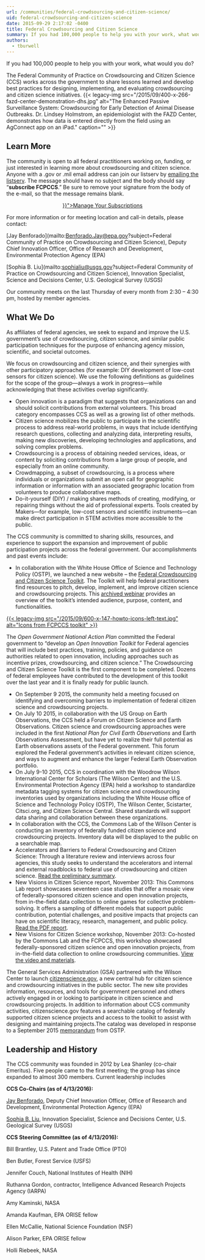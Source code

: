 ```yaml
---
url: /communities/federal-crowdsourcing-and-citizen-science/
uid: federal-crowdsourcing-and-citizen-science
date: 2015-09-29 2:17:02 -0400
title: Federal Crowdsourcing and Citizen Science
summary: If you had 100,000 people to help you with your work, what would you do? The Federal Community of Practice on Crowdsourcing and Citizen Science (CCS) works across the government to share lessons learned and develop best practices for designing, implementing, and evaluating crowdsourcing and citizen science initiatives. Learn More The community is open to
authors:
  - tburwell
---
```


If you had 100,000 people to help you with your work, what would you do?

The Federal Community of Practice on Crowdsourcing and Citizen Science (CCS) works across the government to share lessons learned and develop best practices for designing, implementing, and evaluating crowdsourcing and citizen science initiatives. {{< legacy-img src="/2015/09/400-x-266-fazd-center-demonstration-dhs.jpg" alt="The Enhanced Passive Surveillance System: Crowdsourcing for Early Detection of Animal Disease Outbreaks. Dr. Lindsey Holmstrom, an epidemiologist with the FAZD Center, demonstrates how data is entered directly from the field using an AgConnect app on an iPad." caption="" >}}

## Learn More

The community is open to all federal practitioners working on, funding, or just interested in learning more about crowdsourcing and citizen science. Anyone with a .gov or .mil email address can join our listserv by <a href="mailto:listserv@listserv.gsa.gov" target="_blank">emailing the listserv</a>. The message should have no subject and the body should say “**subscribe FCPCCS**.” Be sure to remove your signature from the body of the e-mail, so that the message remains blank.

<div style="text-align: center">
  <a class="button" href="{{< link "manage-your-listserv-subscription.md" >}}">Manage Your Subscriptions</a>
</div>

For more information or for meeting location and call-in details, please contact:

[Jay Benforado](mailto:Benforado.Jay@epa.gov?subject=Federal Community of Practice on Crowdsourcing and Citizen Science), Deputy Chief Innovation Officer, Office of Research and Development, Environmental Protection Agency (EPA)

[Sophia B. Liu](mailto:sophialiu@usgs.gov?subject=Federal Community of Practice on Crowdsourcing and Citizen Science), Innovation Specialist, Science and Decisions Center, U.S. Geological Survey  (USGS)

Our community meets on the last Thursday of every month from 2:30 &#8211; 4:30 pm, hosted by member agencies.

## What We Do

As affiliates of federal agencies, we seek to expand and improve the U.S. government’s use of crowdsourcing, citizen science, and similar public participation techniques for the purpose of enhancing agency mission, scientific, and societal outcomes.

We focus on crowdsourcing and citizen science, and their synergies with other participatory approaches (for example: DIY development of low-cost sensors for citizen science). We use the following definitions as guidelines for the scope of the group—always a work in progress—while acknowledging that these activities overlap significantly.

  * Open innovation is a paradigm that suggests that organizations can and should solicit contributions from external volunteers. This broad category encompasses CCS as well as a growing list of other methods.
  * Citizen science mobilizes the public to participate in the scientific process to address real-world problems, in ways that include identifying research questions, collecting and analyzing data, interpreting results, making new discoveries, developing technologies and applications, and solving complex problems.
  * Crowdsourcing is a process of obtaining needed services, ideas, or content by soliciting contributions from a large group of people, and especially from an online community.
  * Crowdmapping, a subset of crowdsourcing, is a process where individuals or organizations submit an open call for geographic information or information with an associated geographic location from volunteers to produce collaborative maps.
  * Do-it-yourself (DIY) / making shares methods of creating, modifying, or repairing things without the aid of professional experts. Tools created by Makers—for example, low-cost sensors and scientific instruments—can make direct participation in STEM activities more accessible to the public.

The CCS community is committed to sharing skills, resources, and experience to support the expansion and improvement of public participation projects across the federal government. Our accomplishments and past events include:

  * In collaboration with the White House Office of Science and Technology Policy (OSTP), we launched a new website – the [Federal Crowdsourcing and Citizen Science Toolkit](https://crowdsourcing-toolkit.sites.usa.gov/). The Toolkit will help federal practitioners find resources to pitch, develop, implement, and improve citizen science and crowdsourcing projects. This [archived webinar](https://www.youtube.com/watch?v=e0CdGMvNqW0 "Watch the C C S Toolkit Public Webinar") provides an overview of the toolkit’s intended audience, purpose, content, and functionalities.

[{{< legacy-img src="/2015/09/600-x-147-howto-icons-left-text.jpg" alt="Icons from FCPCCS toolkit" >}}](https://crowdsourcing-toolkit.sites.usa.gov/)

The _Open Government National Action Plan_ committed the Federal government to “develop an _Open Innovation Toolkit_ for Federal agencies that will include best practices, training, policies, and guidance on authorities related to open innovation, including approaches such as incentive prizes, crowdsourcing, and citizen science.” The Crowdsourcing and Citizen Science Toolkit is the first component to be completed. Dozens of federal employees have contributed to the development of this toolkit over the last year and it is finally ready for public launch.

  * On September 9 2015, the community held a meeting focused on identifying and overcoming barriers to implementation of federal citizen science and crowdsourcing projects.
  * On July 10 2015, in collaboration with the US Group on Earth Observations, the CCS held a Forum on Citizen Science and Earth Observations. Citizen science and crowdsourcing approaches were included in the first _National Plan for Civil Earth Observations_ and Earth Observations Assessment, but have yet to realize their full potential as Earth observations assets of the Federal government. This forum explored the Federal government’s activities in relevant citizen science, and ways to augment and enhance the larger Federal Earth Observation portfolio.
  * On July 9-10 2015, CCS in coordination with the Woodrow Wilson International Center for Scholars (The Wilson Center) and the U.S. Environmental Protection Agency (EPA) held a workshop to standardize metadata tagging systems for citizen science and crowdsourcing inventories used by organizations including the White House office of Science and Technology Policy (OSTP), The Wilson Center, Scistarter, Citsci.org, and Citizen Science Central. Shared standards will support data sharing and collaboration between these organizations.
  * In collaboration with the CCS, the Commons Lab of the Wilson Center is conducting an inventory of federally funded citizen science and crowdsourcing projects. Inventory data will be displayed to the public on a searchable map.
  * Accelerators and Barriers to Federal Crowdsourcing and Citizen Science: Through a literature review and interviews across four agencies, this study seeks to understand the accelerators and internal and external roadblocks to federal use of crowdsourcing and citizen science. [Read the preliminary summary](http://wilsoncommonslab.org/2014/09/07/an-exploratory-study-on-barriers).
  * New Visions in Citizen Science report, November 2013: This Commons Lab report showcases seventeen case studies that offer a mosaic view of federally-sponsored citizen science and open innovation projects, from in-the-field data collection to online games for collective problem-solving. It offers a sampling of different models that support public contribution, potential challenges, and positive impacts that projects can have on scientific literacy, research, management, and public policy. [Read the PDF report](http://www.wilsoncenter.org/sites/default/files/NewVisionsInCitizenScience.pdf).
  * New Visions for Citizen Science workshop, November 2013: Co-hosted by the Commons Lab and the FCPCCS, this workshop showcased federally-sponsored citizen science and open innovation projects, from in-the-field data collection to online crowdsourcing communities. [View the video and materials](http://www.wilsoncenter.org/event/new-visions-for-citizen-science).

The General Services Administration (GSA) partnered with the Wilson Center to launch [citizenscience.gov](https://www.citizenscience.gov/), a new central hub for citizen science and crowdsourcing initiatives in the public sector. The new site provides information, resources, and tools for government personnel and others actively engaged in or looking to participate in citizen science and crowdsourcing projects. In addition to information about CCS community activities, citizenscience.gov features a searchable catalog of federally supported citizen science projects and access to the toolkit to assist with designing and maintaining projects.The catalog was developed in response to a September 2015 [memorandum](https://obamawhitehouse.archives.gov/sites/default/files/microsites/ostp/holdren_citizen_science_memo_092915_0.pdf) from OSTP.

## Leadership and History

The CCS community was founded in 2012 by Lea Shanley (co-chair Emeritus). Five people came to the first meeting; the group has since expanded to almost 300 members. Current leadership includes

**CCS Co-Chairs (as of 4/13/2016):**

[Jay Benforado](mailto:Benforado.Jay@epa.gov), Deputy Chief Innovation Officer, Office of Research and Development, Environmental Protection Agency (EPA)

[Sophia B. Liu](mailto:sophialiu@usgs.gov), Innovation Specialist, Science and Decisions Center, U.S. Geological Survey  (USGS)

**CCS Steering Committee (as of 4/13/2016):**

Bill Brantley, U.S. Patent and Trade Office (PTO)

Ben Butler, Forest Service (USFS)

Jennifer Couch, National Institutes of Health (NIH)

Ruthanna Gordon, contractor, Intelligence Advanced Research Projects Agency (IARPA)

Amy Kaminski, NASA

Amanda Kaufman, EPA ORISE fellow

Ellen McCallie, National Science Foundation (NSF)

Alison Parker, EPA ORISE fellow

Holli Riebeek, NASA
